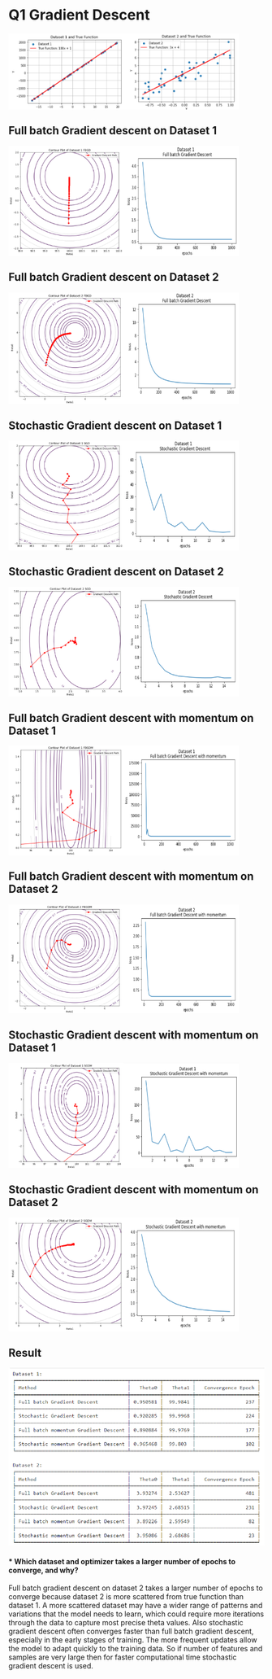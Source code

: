 # Q1 Gradient Descent

<div style="display:flex;">
  <img src="Dataset1.png" alt="Dataset 1" width="45%" />
  <img src="Dataset2.png" alt="Dataset 2" width="45%" />
</div>

## Full batch Gradient descent on Dataset 1
<div style="display:flex;">
  <img src="FBGD1.png" alt="FBGD1" width="45%" />
  <img src="FBGD1_1.png" alt="FBGD1_1" width="45%" />
</div>

## Full batch Gradient descent on Dataset 2
<div style="display:flex;">
  <img src="FBGD2.png" alt="FBGD2" width="45%" />
  <img src="FBGD2_1.png" alt="FBGD2_1" width="45%" />
</div>

## Stochastic Gradient descent on Dataset 1
<div style="display:flex;">
  <img src="SGD1.png" alt="SGD1" width="45%" />
  <img src="SGD1_1.png" alt="SGD1_1" width="45%" />
</div>

## Stochastic Gradient descent on Dataset 2
<div style="display:flex;">
  <img src="SGD2.png" alt="SGD2" width="45%" />
  <img src="SGD2_1.png" alt="SGD2_1" width="45%" />
</div>

## Full batch Gradient descent with momentum on Dataset 1
<div style="display:flex;">
  <img src="FBGDM1.png" alt="FBGDM1" width="45%" />
  <img src="FBGDM1_1.png" alt="FBGDM1_1" width="45%" />
</div>

## Full batch Gradient descent with momentum on Dataset 2
<div style="display:flex;">
  <img src="FBGDM2.png" alt="FBGDM2" width="45%" />
  <img src="FBGDM2_1.png" alt="FBGDM2_1" width="45%" />
</div>

## Stochastic Gradient descent with momentum on Dataset 1
<div style="display:flex;">
  <img src="SGDM1.png" alt="SGDM1" width="45%" />
  <img src="SGDM1_1.png" alt="SGDM1_1" width="45%" />
</div>

## Stochastic Gradient descent with momentum on Dataset 2
<div style="display:flex;">
  <img src="SGDM2.png" alt="SGDM2" width="45%" />
  <img src="SGDM2_1.png" alt="SGDM2_1" width="45%" />
</div>


## Result
![Result](Result.png)


#### * Which dataset and optimizer takes a larger number of epochs to converge, and why?
Full batch gradient descent on dataset 2 takes a larger number of epochs to converge because dataset 2 is more scattered from true function than dataset 1. A more scattered dataset may have a wider range of patterns and variations that the model needs to learn, which could require more iterations through the data to capture most precise theta values. Also stochastic gradient descent often converges faster than full batch gradient descent, especially in the early stages of training. The more frequent updates allow the model to adapt quickly to the training data. So if number of features and samples are very large then for faster computational time stochastic gradient descent is used.

